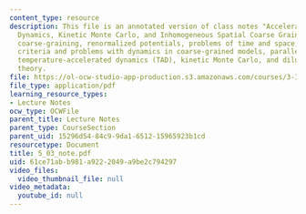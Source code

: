 ```yaml
---
content_type: resource
description: This file is an annotated version of class notes "Accelerated Molecular
  Dynamics, Kinetic Monte Carlo, and Inhomogeneous Spatial Coarse Graining" and explains
  coarse-graining, renormalized potentials, problems of time and space, evaluation
  criteria and problems with dynamics in coarse-grained models, parallel replica method,
  temperature-accelerated dynamics (TAD), kinetic Monte Carlo, and dilute diffusion
  theory.
file: https://ol-ocw-studio-app-production.s3.amazonaws.com/courses/3-320-atomistic-computer-modeling-of-materials-sma-5107-spring-2005/61ce71abb981a9222049a9be2c794297_5_03_note.pdf
file_type: application/pdf
learning_resource_types:
- Lecture Notes
ocw_type: OCWFile
parent_title: Lecture Notes
parent_type: CourseSection
parent_uid: 15296d54-84c9-9da1-6512-15965923b1cd
resourcetype: Document
title: 5_03_note.pdf
uid: 61ce71ab-b981-a922-2049-a9be2c794297
video_files:
  video_thumbnail_file: null
video_metadata:
  youtube_id: null
---
```

